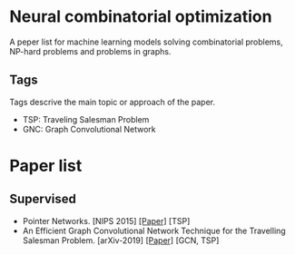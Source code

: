 # Neural combinatorial optimization
A peper list for machine learning models solving combinatorial problems, NP-hard problems and problems in graphs.

## Tags
Tags descrive the main topic or approach of the paper.
* TSP: Traveling Salesman Problem
* GNC: Graph Convolutional Network


# Paper list

## Supervised
* Pointer Networks. [NIPS 2015] [[Paper]](https://arxiv.org/pdf/1506.03134.pdf) [TSP]
* An Efficient Graph Convolutional Network Technique for the Travelling Salesman Problem. [arXiv-2019] [[Paper]](https://arxiv.org/pdf/1906.01227.pdf) [GCN, TSP]
